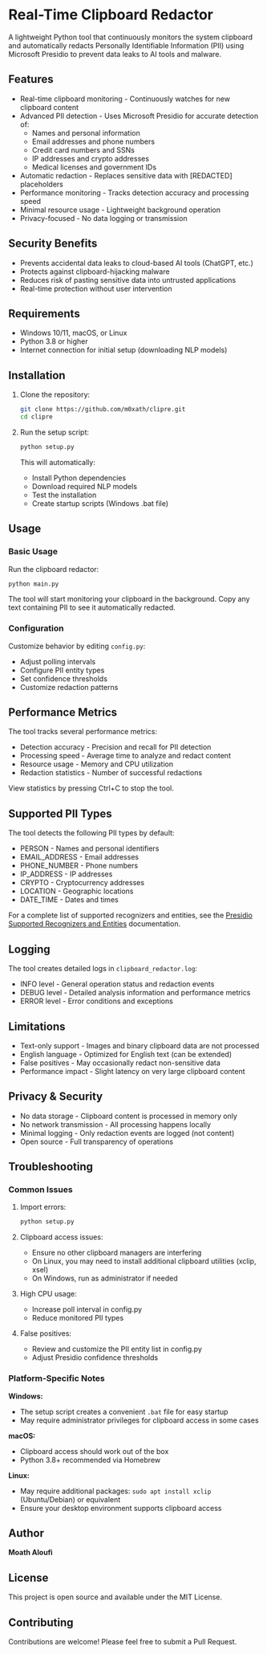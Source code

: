 # Real-Time Clipboard Redactor

A lightweight Python tool that continuously monitors the system clipboard and automatically redacts Personally Identifiable Information (PII) using Microsoft Presidio to prevent data leaks to AI tools and malware.

## Features

- Real-time clipboard monitoring - Continuously watches for new clipboard content
- Advanced PII detection - Uses Microsoft Presidio for accurate detection of:
  - Names and personal information
  - Email addresses and phone numbers
  - Credit card numbers and SSNs
  - IP addresses and crypto addresses
  - Medical licenses and government IDs
- Automatic redaction - Replaces sensitive data with [REDACTED] placeholders
- Performance monitoring - Tracks detection accuracy and processing speed
- Minimal resource usage - Lightweight background operation
- Privacy-focused - No data logging or transmission

## Security Benefits

- Prevents accidental data leaks to cloud-based AI tools (ChatGPT, etc.)
- Protects against clipboard-hijacking malware
- Reduces risk of pasting sensitive data into untrusted applications
- Real-time protection without user intervention

## Requirements

- Windows 10/11, macOS, or Linux
- Python 3.8 or higher
- Internet connection for initial setup (downloading NLP models)

## Installation

1. Clone the repository:
   ```bash
   git clone https://github.com/m0xath/clipre.git
   cd clipre
   ```

2. Run the setup script:
   ```bash
   python setup.py
   ```

   This will automatically:
   - Install Python dependencies
   - Download required NLP models
   - Test the installation
   - Create startup scripts (Windows .bat file)

## Usage

### Basic Usage

Run the clipboard redactor:
```bash
python main.py
```

The tool will start monitoring your clipboard in the background. Copy any text containing PII to see it automatically redacted.

### Configuration

Customize behavior by editing `config.py`:

- Adjust polling intervals
- Configure PII entity types
- Set confidence thresholds
- Customize redaction patterns

## Performance Metrics

The tool tracks several performance metrics:

- Detection accuracy - Precision and recall for PII detection
- Processing speed - Average time to analyze and redact content
- Resource usage - Memory and CPU utilization
- Redaction statistics - Number of successful redactions

View statistics by pressing Ctrl+C to stop the tool.

## Supported PII Types

The tool detects the following PII types by default:

- PERSON - Names and personal identifiers
- EMAIL_ADDRESS - Email addresses
- PHONE_NUMBER - Phone numbers
- IP_ADDRESS - IP addresses
- CRYPTO - Cryptocurrency addresses
- LOCATION - Geographic locations
- DATE_TIME - Dates and times

For a complete list of supported recognizers and entities, see the [Presidio Supported Recognizers and Entities](https://microsoft.github.io/presidio/supported_entities/) documentation.

## Logging

The tool creates detailed logs in `clipboard_redactor.log`:

- INFO level - General operation status and redaction events
- DEBUG level - Detailed analysis information and performance metrics
- ERROR level - Error conditions and exceptions

## Limitations

- Text-only support - Images and binary clipboard data are not processed
- English language - Optimized for English text (can be extended)
- False positives - May occasionally redact non-sensitive data
- Performance impact - Slight latency on very large clipboard content

## Privacy & Security

- No data storage - Clipboard content is processed in memory only
- No network transmission - All processing happens locally
- Minimal logging - Only redaction events are logged (not content)
- Open source - Full transparency of operations

## Troubleshooting

### Common Issues

1. Import errors:
   ```bash
   python setup.py
   ```

2. Clipboard access issues:
   - Ensure no other clipboard managers are interfering
   - On Linux, you may need to install additional clipboard utilities (xclip, xsel)
   - On Windows, run as administrator if needed

3. High CPU usage:
   - Increase poll interval in config.py
   - Reduce monitored PII types

4. False positives:
   - Review and customize the PII entity list in config.py
   - Adjust Presidio confidence thresholds

### Platform-Specific Notes

**Windows:**
- The setup script creates a convenient `.bat` file for easy startup
- May require administrator privileges for clipboard access in some cases

**macOS:**
- Clipboard access should work out of the box
- Python 3.8+ recommended via Homebrew

**Linux:**
- May require additional packages: `sudo apt install xclip` (Ubuntu/Debian) or equivalent
- Ensure your desktop environment supports clipboard access

## Author

**Moath Aloufi**

## License

This project is open source and available under the MIT License.

## Contributing

Contributions are welcome! Please feel free to submit a Pull Request. 
